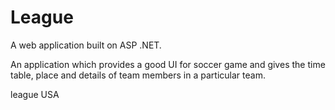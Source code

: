 # League
A web application built on ASP .NET.

An application which provides a good UI for soccer game and gives the time table, place and details of team members in a particular team.

league USA
